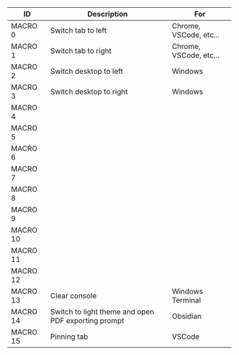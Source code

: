 | ID       | Description                                         | For                    |
| -------- | --------------------------------------------------- | ---------------------- |
| MACRO 0  | Switch tab to left                                  | Chrome, VSCode, etc... |
| MACRO 1  | Switch tab to right                                 | Chrome, VSCode, etc... |
| MACRO 2  | Switch desktop to left                              | Windows                |
| MACRO 3  | Switch desktop to right                             | Windows                |
| MACRO 4  |                                                     |                        |
| MACRO 5  |                                                     |                        |
| MACRO 6  |                                                     |                        |
| MACRO 7  |                                                     |                        |
| MACRO 8  |                                                     |                        |
| MACRO 9  |                                                     |                        |
| MACRO 10 |                                                     |                        |
| MACRO 11 |                                                     |                        |
| MACRO 12 |                                                     |                        |
| MACRO 13 | Clear console                                       | Windows Terminal       |
| MACRO 14 | Switch to light theme and open PDF exporting prompt | Obsidian               |
| MACRO 15 | Pinning tab                                         | VSCode                 |